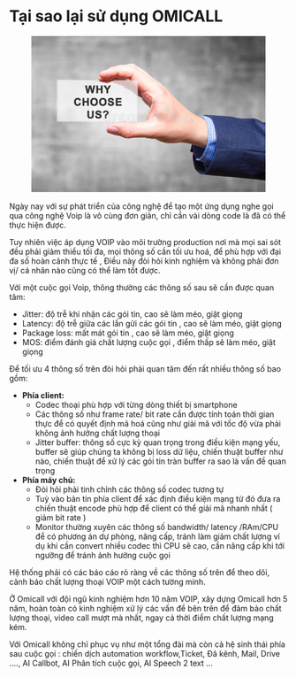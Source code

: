 # Tại sao lại sử dụng OMICALL

<figure><img src="../../.gitbook/assets/image (11).png" alt=""><figcaption></figcaption></figure>

Ngày nay với sự phát triển của công nghệ để tạo một ứng dụng nghe gọi qua công nghệ Voip là vô cùng đơn giản, chỉ cần vài dòng code là đã có thể thực hiện được.

Tuy nhiên việc áp dụng VOIP vào môi trường production nơi mà mọi sai sót đều phải giảm thiểu tối đa, mọi thông số cần tối ưu hoá, để phù hợp với đại đa số hoàn cảnh thực tế , Điều này đòi hỏi kinh nghiệm và không phải đơn vị/ cá nhân nào cũng có thể làm tốt được.

Với một cuộc gọi Voip, thông thường các thông số sau sẽ cần được quan tâm:

* Jitter: độ trễ khi nhận các gói tin,  cao sẽ làm méo, giật giọng &#x20;
* Latency: độ trễ giữa các lần gửi các gói tin , cao sẽ làm méo, giật giọng&#x20;
* Package loss:  mất mát gói tin , cao sẽ làm méo, giật giọng&#x20;
* MOS: điểm đánh giá chất lượng cuộc gọi , điểm thấp sẽ làm méo, giật giọng&#x20;

Để tối ưu 4 thông số trên đòi hỏi phải quan tâm đến rất nhiều thông số bao gồm:

* **Phía client:**
  * Codec thoại phù hợp với từng dòng thiết bị smartphone&#x20;
  * Các thông số như frame rate/ bit rate cần được tính toán thời gian thực để có quyết định mã hoá cũng như giải mã với tốc độ vừa phải không ảnh hưởng chất lượng thoại&#x20;
  * Jitter buffer: thông số cực kỳ quan trọng trong điều kiện mạng yếu, buffer sẽ giúp chúng ta không bị loss dữ liệu, chiến thuật buffer như nào, chiến thuật để xử lý các gói tin tràn buffer ra sao là vấn đề quan trọng&#x20;
* **Phía máy chủ:**
  * Đòi hỏi phải tinh chỉnh các thông số codec tương tự&#x20;
  * Tuỳ vào bản tin phía client để xác định điều kiện mạng từ  đó đưa ra chiến thuật encode phù hợp để client có thể giải mã nhanh nhất ( giảm bit rate )&#x20;
  * Monitor thường xuyên các thông số bandwidth/ latency /RAm/CPU để có phương án dự phòng, nâng cấp, tránh làm giảm chất lượng ví dụ khi cần convert nhiều codec thì CPU sẽ cao, cần nâng cấp khi tới ngưỡng để tránh ảnh hưởng cuộc gọi

Hệ thống phải có các báo cáo rỏ ràng về các thông số trên để theo dõi, cảnh báo chất lượng thoại VOIP một cách tường minh.

Ở Omicall với đội ngũ kinh nghiệm hơn 10 năm VOIP, xây dựng Omicall hơn 5 năm, hoàn toàn có kinh nghiệm xử lý các vấn đề bên trên để đảm bảo chất lượng thoại, video call mượt mà nhất, ngay cả thời điểm chất lượng mạng kém.

Với Omicall không chỉ phục vụ như một tổng đài mà còn cả hệ sinh thái phía sau cuộc gọi : chiến dịch automation workflow,Ticket, Đã kênh, Mail, Drive ...., AI Callbot, AI Phân tích cuộc gọi, AI Speech 2 text ...

